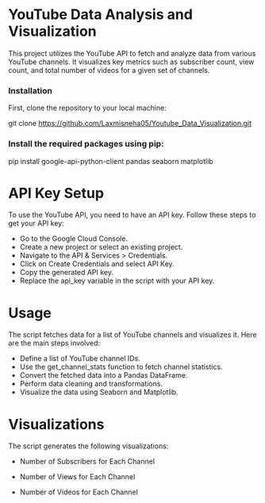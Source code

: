 # YouTube Data Analysis and Visualization
This project utilizes the YouTube API to fetch and analyze data from various YouTube channels. It visualizes key metrics such as subscriber count, view count, and total number of videos for a given set of channels.

### Installation
First, clone the repository to your local machine:

git clone https://github.com/Laxmisneha05/Youtube_Data_Visualization.git

### Install the required packages using pip:

pip install google-api-python-client pandas seaborn matplotlib

# API Key Setup
To use the YouTube API, you need to have an API key. Follow these steps to get your API key:

- Go to the Google Cloud Console.
- Create a new project or select an existing project.
- Navigate to the API & Services > Credentials.
- Click on Create Credentials and select API Key.
- Copy the generated API key.
- Replace the api_key variable in the script with your API key.

# Usage
The script fetches data for a list of YouTube channels and visualizes it. Here are the main steps involved:

- Define a list of YouTube channel IDs.
- Use the get_channel_stats function to fetch channel statistics.
- Convert the fetched data into a Pandas DataFrame.
- Perform data cleaning and transformations.
- Visualize the data using Seaborn and Matplotlib.

# Visualizations
The script generates the following visualizations:

- Number of Subscribers for Each Channel
- Number of Views for Each Channel


- Number of Videos for Each Channel
